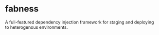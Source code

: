 fabness
=======

A full-featured dependency injection framework for staging and deploying to heterogenous environments.